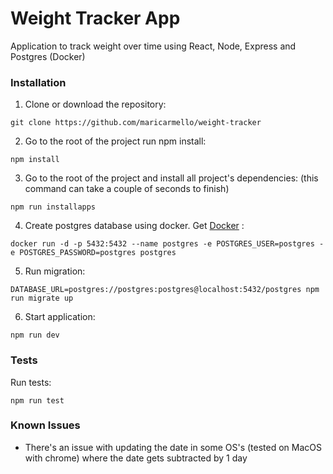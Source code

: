 # Weight Tracker App
Application to track weight over time using React, Node, Express and Postgres (Docker)

### Installation

1. Clone or download the repository:

```
git clone https://github.com/maricarmello/weight-tracker
``` 
2. Go to the root of the project run npm install:
```
npm install
```

3. Go to the root of the project and install all project's dependencies: (this command can take a couple of seconds to finish)
```
npm run installapps
```
4. Create postgres database using docker. Get [Docker]  :

[Docker]:https://docs.docker.com/get-docker/
```
docker run -d -p 5432:5432 --name postgres -e POSTGRES_USER=postgres -e POSTGRES_PASSWORD=postgres postgres
```
5. Run migration:
```
DATABASE_URL=postgres://postgres:postgres@localhost:5432/postgres npm run migrate up
```

6. Start application:
```
npm run dev
```

### Tests

Run tests:
```
npm run test
```

### Known Issues

  - There's an issue with updating the date in some OS's (tested on MacOS with chrome) where the date gets subtracted by 1 day
